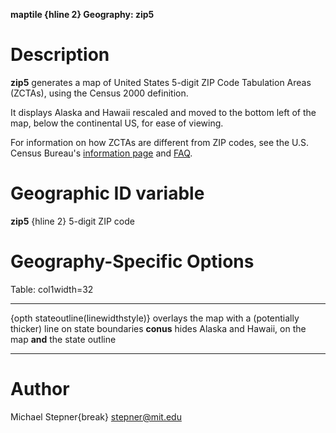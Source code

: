 **maptile {hline 2} Geography: zip5**

# Description

**zip5** generates a map of United States 5-digit ZIP Code Tabulation Areas (ZCTAs), using the Census 2000 definition.

It displays Alaska and Hawaii rescaled and moved to the bottom left of the map, below the continental US, for ease of viewing.

For information on how ZCTAs are different from ZIP codes, see the U.S. Census Bureau's [information page](http://www.census.gov/geo/reference/zctas.html) and [FAQ](http://www.census.gov/geo/reference/zctafaq.html).

# Geographic ID variable

**zip5** {hline 2} 5-digit ZIP code

# Geography-Specific Options

Table: col1width=32

-----------------------------------   -----------------------------
{opth stateoutline(linewidthstyle)}   overlays the map with a (potentially thicker) line on state boundaries
**conus**                             hides Alaska and Hawaii, on the map **and** the state outline
-----------------------------------   -----------------------------


# Author

Michael Stepner{break}
stepner@mit.edu